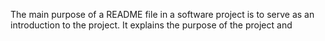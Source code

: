 The main purpose of a README file in a software project is to serve as an introduction to the project. It explains the purpose of the project and 
